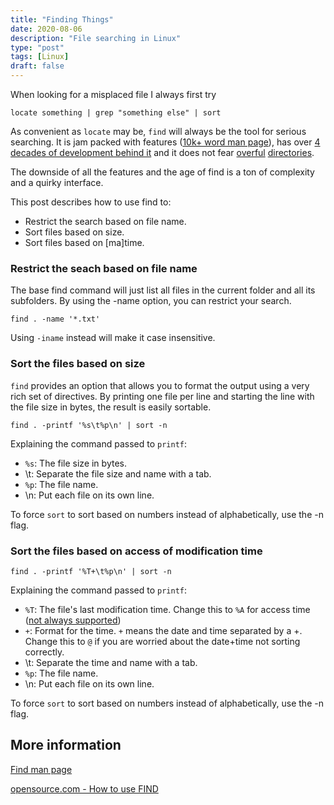 ```yaml
---
title: "Finding Things"
date: 2020-08-06
description: "File searching in Linux"
type: "post"
tags: [Linux]
draft: false
---
```


When looking for a misplaced file I always first try
```
locate something | grep "something else" | sort
```

As convenient as `locate` may be, `find` will always be the tool for serious searching. It is jam packed with features ([10k+ word man page](https://man7.org/linux/man-pages/man1/find.1.html)), has over [4 decades of development behind it](https://en.wikipedia.org/wiki/Research_Unix) and it does not fear [overful](https://unix.stackexchange.com/questions/120077/the-ls-command-is-not-working-for-a-directory-with-a-huge-number-of-files) [directories](https://unix.stackexchange.com/questions/38955/argument-list-too-long-for-ls).

The downside of all the features and the age of find is a ton of complexity and a quirky interface.

This post describes how to use find to:

- Restrict the search based on file name.
- Sort files based on size.
- Sort files based on [ma]time.

### Restrict the seach based on file name

The base find command will just list all files in the current folder and all its subfolders. By using the -name option, you can restrict your search.

```
find . -name '*.txt'
```

Using `-iname` instead will make it case insensitive.

### Sort the files based on size

`find` provides an option that allows you to format the output using a very rich set of directives. By printing one file per line and starting the line with the file size in bytes, the result is easily sortable.

```
find . -printf '%s\t%p\n' | sort -n
```

Explaining the command passed to `printf`:

- `%s`: The file size in bytes.
- \t: Separate the file size and name with a tab.
- `%p`: The file name. 
- \n: Put each file on its own line.

To force `sort` to sort based on numbers instead of alphabetically, use the -n flag.

### Sort the files based on access of modification time

```
find . -printf '%T+\t%p\n' | sort -n
```

Explaining the command passed to `printf`:

- `%T`: The file's last modification time. Change this to `%A` for access time ([not always supported](https://www.linuxquestions.org/questions/linux-software-2/what-is-noatime-how-can-i-mount-a-partition-with-noatime-393617/))
- `+`: Format for the time. `+` means the date and time separated by a +. Change this to `@` if you are worried about the date+time not sorting correctly.
- \t: Separate the time and name with a tab.
- `%p`: The file name. 
- \n: Put each file on its own line.

To force `sort` to sort based on numbers instead of alphabetically, use the -n flag.

## More information

[Find man page](https://man7.org/linux/man-pages/man1/find.1.html)

[opensource.com - How to use FIND](https://opensource.com/article/18/4/how-use-find-linux)


